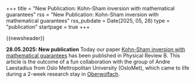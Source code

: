+++
title       = "New Publication: Kohn-Sham inversion with mathematical guarantees"
rss         = "New Publication: Kohn-Sham inversion with mathematical guarantees"
rss_pubdate = Date(2025, 05, 28)
type        = "publication"
startpage   = true
+++

{{newsheader}}

**28.05.2025: New publication**
Today our paper [Kohn-Sham inversion with mathematical guarantees](https://doi.org/10.1103/PhysRevB.111.205143) has been published in Physical Review B.
This article is the outcome of a fun collaboration with the group of
Andre Laestadius from Oslo Mettropolitan University (OsloMet),
which came to life during a 2-week research stay in [Oberwolfach](https://mfo.de).
